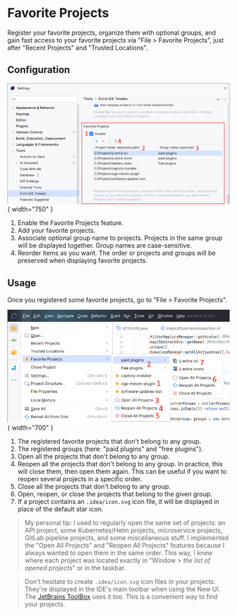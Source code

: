 <show-structure for="chapter,procedure,tab,def"/>

# Favorite Projects

Register your favorite projects, organize them with optional groups, and gain fast access to your favorite projects via "File > Favorite Projects", just after "Recent Projects" and "Trusted Locations".

## Configuration

![](../../images/extra-ide-tweaks/extra-ide-tweaks-favorite-projects-cfg.png){ width="750" }

1. Enable the Favorite Projects feature. 
2. Add your favorite projects.
3. Associate optional group name to projects. Projects in the same group will be displayed together. Group names are case-sensitive.
4. Reorder items as you want. The order or projects and groups will be preserved when displaying favorite projects.

## Usage

Once you registered some favorite projects, go to "File > Favorite Projects".

![](../../images/extra-ide-tweaks/extra-ide-tweaks-favorite-projects.png){ width="700" }

1. The registered favorite projects that don't belong to any group.
2. The registered groups (here: "paid plugins" and "free plugins").
3. Open all the projects that don't belong to any group.
4. Reopen all the projects that don't belong to any group. In practice, this will close them, then open them again. This can be useful if you want to reopen several projects in a specific order.
5. Close all the projects that don't belong to any group.
6. Open, reopen, or close the projects that belong to the given group.
7. If a project contains an `.idea/icon.svg` icon file, it will be displayed in place of the default star icon.

> My personal tip: I used to regularly open the same set of projects: an API project, some Kubernetes/Helm projects, microservice projects, GitLab pipeline projects, and some miscellaneous stuff. I implemented the "Open All Projects" and "Reopen All Projects" features because I always wanted to open them in the same order. This way, I knew where each project was located exactly in "Window > *the list of opened projects*" or in the taskbar.

> Don't hesitate to create `.idea/icon.svg` icon files in your projects. They're displayed in the IDE's main toolbar when using the New UI. The [JetBrains ToolBox](https://www.jetbrains.com/toolbox-app/) uses it too. This is a convenient way to find your projects. 
